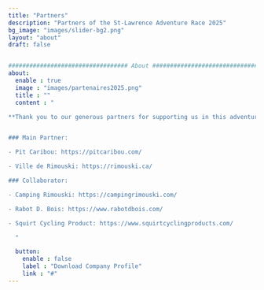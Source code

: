 ```yaml
---
title: "Partners"
description: "Partners of the St-Lawrence Adventure Race 2025"
bg_image: "images/slider-bg2.png"
layout: "about"
draft: false


################################## About #####################################
about:
  enable : true
  image : "images/partenaires2025.png"
  title : ""
  content : "

**Thank you to our generous partners for supporting us in this adventure:**


### Main Partner:

- Pit Caribou: https://pitcaribou.com/

- Ville de Rimouski: https://rimouski.ca/

### Collaborator:

- Camping Rimouski: https://campingrimouski.com/

- Rabot D. Bois: https://www.rabotdbois.com/

- Squirt Cycling Product: https://www.squirtcyclingproducts.com/

  "

  button:
    enable : false
    label : "Download Company Profile"
    link : "#"
---
```

